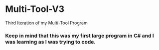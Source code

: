 # Multi-Tool-V3
Third Iteration of my Multi-Tool Program

### Keep in mind that this was my first large program in C# and I was learning as I was trying to code.
